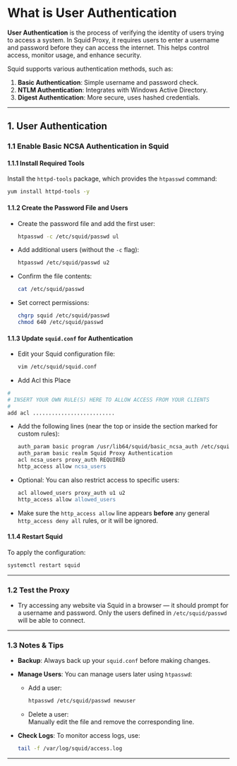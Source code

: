 # What is User Authentication
**User Authentication** is the process of verifying the identity of users trying to access a system. In Squid Proxy, it requires users to enter a username and password before they can access the internet. This helps control access, monitor usage, and enhance security.

Squid supports various authentication methods, such as:
1. **Basic Authentication**: Simple username and password check.
2. **NTLM Authentication**: Integrates with Windows Active Directory.
3. **Digest Authentication**: More secure, uses hashed credentials.

---
## 1. User Authentication

### 1.1 Enable Basic NCSA Authentication in Squid

#### 1.1.1 Install Required Tools

Install the `httpd-tools` package, which provides the `htpasswd` command:

```bash
yum install httpd-tools -y
```

#### 1.1.2 Create the Password File and Users

- Create the password file and add the first user:

  ```bash
  htpasswd -c /etc/squid/passwd ul
  ```

- Add additional users (without the `-c` flag):

  ```bash
  htpasswd /etc/squid/passwd u2
  ```

- Confirm the file contents:

  ```bash
  cat /etc/squid/passwd
  ```

- Set correct permissions:

  ```bash
  chgrp squid /etc/squid/passwd
  chmod 640 /etc/squid/passwd
  ```

#### 1.1.3 Update `squid.conf` for Authentication

- Edit your Squid configuration file:

  ```bash
  vim /etc/squid/squid.conf
  ```
- Add Acl this Place   
```bash
#
# INSERT YOUR OWN RULE(S) HERE TO ALLOW ACCESS FROM YOUR CLIENTS
#
add acl ..........................
```

- Add the following lines (near the top or inside the section marked for custom rules):

  ```apache
  auth_param basic program /usr/lib64/squid/basic_ncsa_auth /etc/squid/passwd
  auth_param basic realm Squid Proxy Authentication
  acl ncsa_users proxy_auth REQUIRED
  http_access allow ncsa_users
  ```

- Optional: You can also restrict access to specific users:

  ```apache
  acl allowed_users proxy_auth u1 u2
  http_access allow allowed_users
  ```

- Make sure the `http_access allow` line appears **before** any general `http_access deny all` rules, or it will be ignored.

#### 1.1.4 Restart Squid

To apply the configuration:

```bash
systemctl restart squid
```

---

### 1.2 Test the Proxy

- Try accessing any website via Squid in a browser — it should prompt for a username and password. Only the users defined in `/etc/squid/passwd` will be able to connect.

---

### 1.3 Notes & Tips

- **Backup**: Always back up your `squid.conf` before making changes.
- **Manage Users**: You can manage users later using `htpasswd`:
  - Add a user:  
    ```bash
    htpasswd /etc/squid/passwd newuser
    ```
  - Delete a user:  
    Manually edit the file and remove the corresponding line.
- **Check Logs**: To monitor access logs, use:

  ```bash
  tail -f /var/log/squid/access.log
  ```

---
